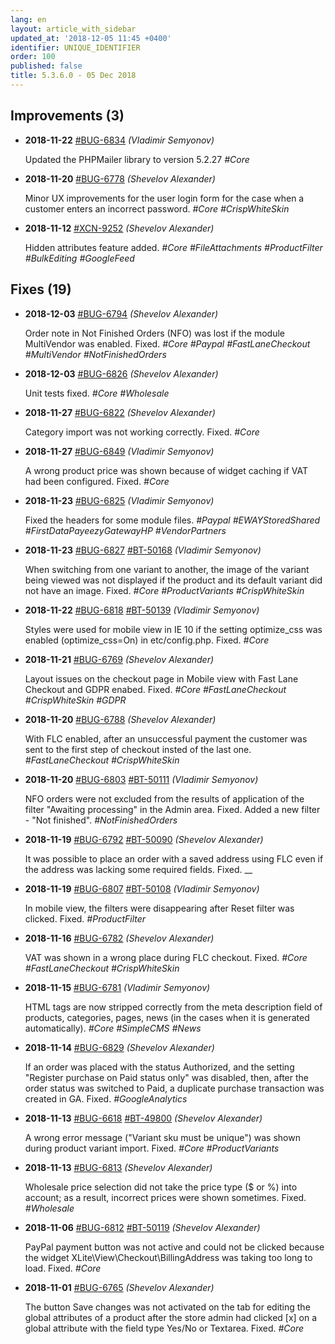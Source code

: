 ```yaml
---
lang: en
layout: article_with_sidebar
updated_at: '2018-12-05 11:45 +0400'
identifier: UNIQUE_IDENTIFIER
order: 100
published: false
title: 5.3.6.0 - 05 Dec 2018
---
```

## Improvements (3)
* **2018-11-22** [#BUG-6834](https://xcn.myjetbrains.com/youtrack/issue/BUG-6834) _(Vladimir Semyonov)_

  Updated the PHPMailer library to version 5.2.27 _#Core_

* **2018-11-20** [#BUG-6778](https://xcn.myjetbrains.com/youtrack/issue/BUG-6778) _(Shevelov Alexander)_

  Minor UX improvements for the user login form for the case when a customer enters an incorrect password. _#Core #CrispWhiteSkin_

* **2018-11-12** [#XCN-9252](https://xcn.myjetbrains.com/youtrack/issue/XCN-9252) _(Shevelov Alexander)_

  Hidden attributes feature added. _#Core #FileAttachments #ProductFilter #BulkEditing #GoogleFeed_


## Fixes (19)
* **2018-12-03** [#BUG-6794](https://xcn.myjetbrains.com/youtrack/issue/BUG-6794) _(Shevelov Alexander)_

  Order note in Not Finished Orders (NFO) was lost if the module MultiVendor was enabled. Fixed. _#Core #Paypal #FastLaneCheckout #MultiVendor #NotFinishedOrders_

* **2018-12-03** [#BUG-6826](https://xcn.myjetbrains.com/youtrack/issue/BUG-6826) _(Shevelov Alexander)_

  Unit tests fixed. _#Core #Wholesale_

* **2018-11-27** [#BUG-6822](https://xcn.myjetbrains.com/youtrack/issue/BUG-6822) _(Shevelov Alexander)_

  Category import was not working correctly. Fixed. _#Core_

* **2018-11-27** [#BUG-6849](https://xcn.myjetbrains.com/youtrack/issue/BUG-6849) _(Vladimir Semyonov)_

  A wrong product price was shown because of widget caching if VAT had been configured. Fixed. _#Core_

* **2018-11-23** [#BUG-6825](https://xcn.myjetbrains.com/youtrack/issue/BUG-6825) _(Vladimir Semyonov)_

  Fixed the headers for some module files. _#Paypal #EWAYStoredShared #FirstDataPayeezyGatewayHP #VendorPartners_

* **2018-11-23** [#BUG-6827](https://xcn.myjetbrains.com/youtrack/issue/BUG-6827) [#BT-50168](https://bt.x-cart.com/view.php?id=50168) _(Vladimir Semyonov)_

  When switching from one variant to another, the image of the variant being viewed was not displayed if the product and its default variant did not have an image. Fixed. _#Core #ProductVariants #CrispWhiteSkin_

* **2018-11-22** [#BUG-6818](https://xcn.myjetbrains.com/youtrack/issue/BUG-6818) [#BT-50139](https://bt.x-cart.com/view.php?id=50139) _(Vladimir Semyonov)_

  Styles were used for mobile view in IE 10 if the setting optimize_css was enabled (optimize_css=On) in etc/config.php. Fixed. _#Core_

* **2018-11-21** [#BUG-6769](https://xcn.myjetbrains.com/youtrack/issue/BUG-6769) _(Shevelov Alexander)_

  Layout issues on the checkout page in Mobile view with Fast Lane Checkout and GDPR enabed. Fixed. _#Core #FastLaneCheckout #CrispWhiteSkin #GDPR_

* **2018-11-20** [#BUG-6788](https://xcn.myjetbrains.com/youtrack/issue/BUG-6788) _(Shevelov Alexander)_

  With FLC enabled, after an unsuccessful payment the customer was sent to the first step of checkout insted of the last one. _#FastLaneCheckout #CrispWhiteSkin_

* **2018-11-20** [#BUG-6803](https://xcn.myjetbrains.com/youtrack/issue/BUG-6803) [#BT-50111](https://bt.x-cart.com/view.php?id=50111) _(Vladimir Semyonov)_

  NFO orders were not excluded from the results of application of the filter "Awaiting processing" in the Admin area. Fixed. Added a new filter - "Not finished". _#NotFinishedOrders_

* **2018-11-19** [#BUG-6792](https://xcn.myjetbrains.com/youtrack/issue/BUG-6792) [#BT-50090](https://bt.x-cart.com/view.php?id=50090) _(Shevelov Alexander)_

  It was possible to place an order with a saved address using FLC even if the address was lacking some required fields. Fixed. __

* **2018-11-19** [#BUG-6807](https://xcn.myjetbrains.com/youtrack/issue/BUG-6807) [#BT-50108](https://bt.x-cart.com/view.php?id=50108) _(Vladimir Semyonov)_

  In mobile view, the filters were disappearing  after Reset filter was clicked. Fixed. _#ProductFilter_

* **2018-11-16** [#BUG-6782](https://xcn.myjetbrains.com/youtrack/issue/BUG-6782) _(Shevelov Alexander)_

  VAT was shown in a wrong place during FLC checkout. Fixed. _#Core #FastLaneCheckout #CrispWhiteSkin_

* **2018-11-15** [#BUG-6781](https://xcn.myjetbrains.com/youtrack/issue/BUG-6781) _(Vladimir Semyonov)_

  HTML tags are now stripped correctly from the meta description field of products, categories, pages, news (in the cases when it is generated automatically). _#Core #SimpleCMS #News_

* **2018-11-14** [#BUG-6829](https://xcn.myjetbrains.com/youtrack/issue/BUG-6829) _(Shevelov Alexander)_

  If an order was placed with the status Authorized, and the setting "Register purchase on Paid status only" was disabled, then, after the order status was switched to Paid, a duplicate purchase transaction was created in GA. Fixed. _#GoogleAnalytics_

* **2018-11-13** [#BUG-6618](https://xcn.myjetbrains.com/youtrack/issue/BUG-6618) [#BT-49800](https://bt.x-cart.com/view.php?id=49800) _(Shevelov Alexander)_

  A wrong error message ("Variant sku must be unique") was shown during product variant import. Fixed. _#Core #ProductVariants_

* **2018-11-13** [#BUG-6813](https://xcn.myjetbrains.com/youtrack/issue/BUG-6813) _(Shevelov Alexander)_

  Wholesale price selection did not take the price type ($ or %) into account; as a result, incorrect prices were shown sometimes. Fixed. _#Wholesale_

* **2018-11-06** [#BUG-6812](https://xcn.myjetbrains.com/youtrack/issue/BUG-6812) [#BT-50119](https://bt.x-cart.com/view.php?id=50119) _(Shevelov Alexander)_

  PayPal payment button was not active and could not be clicked because the widget XLite\View\Checkout\BillingAddress was taking too long to load. Fixed. _#Core_

* **2018-11-01** [#BUG-6765](https://xcn.myjetbrains.com/youtrack/issue/BUG-6765) _(Shevelov Alexander)_

  The button Save changes was not activated on the tab for editing the global attributes of a product after the store admin had clicked [x] on a global attribute with the field type Yes/No or Textarea. Fixed. _#Core_


